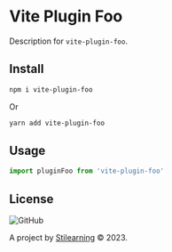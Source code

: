 # Vite Plugin Foo

Description for `vite-plugin-foo`.

## Install

```bash
npm i vite-plugin-foo
```

Or

```bash
yarn add vite-plugin-foo
```

## Usage

```js
import pluginFoo from 'vite-plugin-foo'
```

## License

![GitHub](https://img.shields.io/github/license/bent10/monorepo-starter)

A project by [Stilearning](https://stilearning.com) &copy; 2023.

